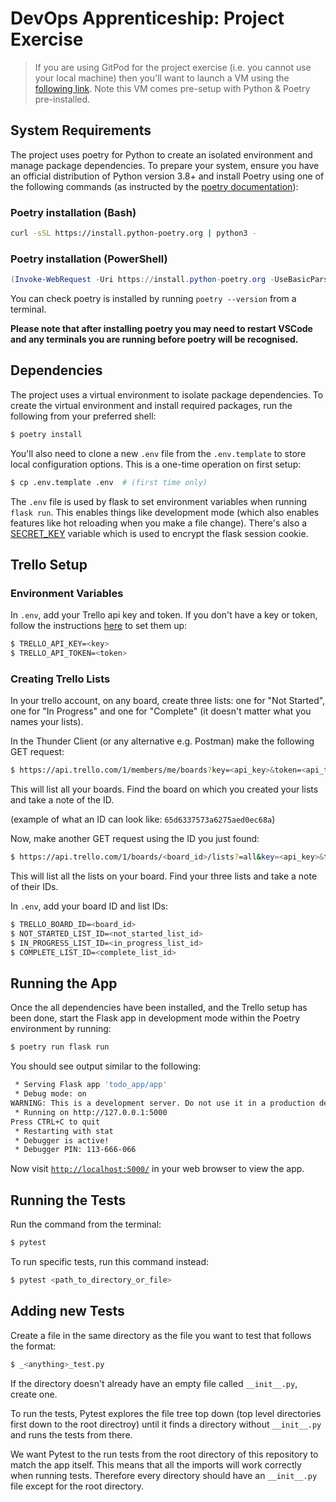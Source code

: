 # DevOps Apprenticeship: Project Exercise

> If you are using GitPod for the project exercise (i.e. you cannot use your local machine) then you'll want to launch a VM using the [following link](https://gitpod.io/#https://github.com/CorndelWithSoftwire/DevOps-Course-Starter). Note this VM comes pre-setup with Python & Poetry pre-installed.

## System Requirements

The project uses poetry for Python to create an isolated environment and manage package dependencies. To prepare your system, ensure you have an official distribution of Python version 3.8+ and install Poetry using one of the following commands (as instructed by the [poetry documentation](https://python-poetry.org/docs/#system-requirements)):

### Poetry installation (Bash)

```bash
curl -sSL https://install.python-poetry.org | python3 -
```

### Poetry installation (PowerShell)

```powershell
(Invoke-WebRequest -Uri https://install.python-poetry.org -UseBasicParsing).Content | py -
```

You can check poetry is installed by running `poetry --version` from a terminal.

**Please note that after installing poetry you may need to restart VSCode and any terminals you are running before poetry will be recognised.**

## Dependencies

The project uses a virtual environment to isolate package dependencies. To create the virtual environment and install required packages, run the following from your preferred shell:

```bash
$ poetry install
```

You'll also need to clone a new `.env` file from the `.env.template` to store local configuration options. This is a one-time operation on first setup:

```bash
$ cp .env.template .env  # (first time only)
```

The `.env` file is used by flask to set environment variables when running `flask run`. This enables things like development mode (which also enables features like hot reloading when you make a file change). There's also a [SECRET_KEY](https://flask.palletsprojects.com/en/2.3.x/config/#SECRET_KEY) variable which is used to encrypt the flask session cookie.

## Trello Setup

### Environment Variables

In `.env`, add your Trello api key and token. If you don't have a key or token, follow the instructions [here](https://developer.atlassian.com/cloud/trello/guides/rest-api/api-introduction/#managing-your-api-key) to set them up:

```bash
$ TRELLO_API_KEY=<key>
$ TRELLO_API_TOKEN=<token>
```

### Creating Trello Lists

In your trello account, on any board, create three lists: one for "Not Started", one for "In Progress" and one for "Complete" (it doesn't matter what you names your lists).

In the Thunder Client (or any alternative e.g. Postman) make the following GET request: 
```bash
$ https://api.trello.com/1/members/me/boards?key=<api_key>&token=<api_token>
```
This will list all your boards. Find the board on which you created your lists and take a note of the ID.

(example of what an ID can look like: `65d6337573a6275aed0ec68a`)

Now, make another GET request using the ID you just found:
```bash
$ https://api.trello.com/1/boards/<board_id>/lists?=all&key=<api_key>&token=<api_token>
```
This will list all the lists on your board. Find your three lists and take a note of their IDs.

In `.env`, add your board ID and list IDs:

```bash
$ TRELLO_BOARD_ID=<board_id>
$ NOT_STARTED_LIST_ID=<not_started_list_id>
$ IN_PROGRESS_LIST_ID=<in_progress_list_id>
$ COMPLETE_LIST_ID=<complete_list_id>
```

## Running the App

Once the all dependencies have been installed, and the Trello setup has been done, start the Flask app in development mode within the Poetry environment by running:
```bash
$ poetry run flask run
```

You should see output similar to the following:
```bash
 * Serving Flask app 'todo_app/app'
 * Debug mode: on
WARNING: This is a development server. Do not use it in a production deployment. Use a production WSGI server instead.
 * Running on http://127.0.0.1:5000
Press CTRL+C to quit
 * Restarting with stat
 * Debugger is active!
 * Debugger PIN: 113-666-066
```
Now visit [`http://localhost:5000/`](http://localhost:5000/) in your web browser to view the app.

## Running the Tests

Run the command from the terminal:
```bash
$ pytest
```

To run specific tests, run this command instead:
```bash
$ pytest <path_to_directory_or_file> 
```

## Adding new Tests

Create a file in the same directory as the file you want to test that follows the format:

```bash
$ _<anything>_test.py
```

If the directory doesn't already have an empty file called `__init__.py`, create one.

To run the tests, Pytest explores the file tree top down (top level directories first down to the root directroy) until it finds a directory without `__init__.py` and runs the tests from there.

We want Pytest to the run tests from the root directory of this repository to match the app itself. This means that all the imports will work correctly when running tests. Therefore every directory should have an `__init__.py` file except for the root directory.